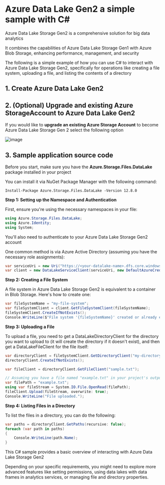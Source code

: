 # Azure Data Lake Gen2 a simple sample with C#

Azure Data Lake Storage Gen2 is a comprehensive solution for big data analytics

It combines the capabilities of Azure Data Lake Storage Gen1 with Azure Blob Storage, enhancing performance, management, and security

The following is a simple example of how you can use C# to interact with Azure Data Lake Storage Gen2, specifically for operations like creating a file system, uploading a file, and listing the contents of a directory

## 1. Create Azure Data Lake Gen2




## 2. (Optional) Upgrade and existing Azure StorageAccount to Azure Data Lake Gen2

If you would like to **upgrade an existing Azure Storage Account** to become Azure Data Lake Storage Gen 2 select the following option

![image](https://github.com/luiscoco/Azure_Services_review/assets/32194879/12443c6b-9ff2-4e6a-a9eb-dd5451379632)

## 3. Sample application source code



Before you start, make sure you have the **Azure.Storage.Files.DataLake** package installed in your project

You can install it via NuGet Package Manager with the following command:

```
Install-Package Azure.Storage.Files.DataLake -Version 12.8.0
```

**Step 1: Setting up the Namespace and Authentication**

First, ensure you're using the necessary namespaces in your file:

```csharp
using Azure.Storage.Files.DataLake;
using Azure.Identity;
using System;
```

You'll also need to authenticate to your Azure Data Lake Storage Gen2 account

One common method is via Azure Active Directory (assuming you have the necessary role assignments):

```csharp
var serviceUri = new Uri("https://<your-datalake-name>.dfs.core.windows.net");
var client = new DataLakeServiceClient(serviceUri, new DefaultAzureCredential());
```

**Step 2: Creating a File System**

A file system in Azure Data Lake Storage Gen2 is equivalent to a container in Blob Storage. Here's how to create one:

```csharp
var fileSystemName = "my-file-system";
var fileSystemClient = client.GetFileSystemClient(fileSystemName);
fileSystemClient.CreateIfNotExists();
Console.WriteLine($"File system '{fileSystemName}' created or already exists.");
```

**Step 3: Uploading a File**

To upload a file, you need to get a DataLakeDirectoryClient for the directory you want to upload to (it will create the directory if it doesn't exist), and then get a DataLakeFileClient for the file itself:

```csharp
var directoryClient = fileSystemClient.GetDirectoryClient("my-directory");
directoryClient.CreateIfNotExists();

var fileClient = directoryClient.GetFileClient("sample.txt");

// Assuming you have a file named "example.txt" in your project's output directory
var filePath = "example.txt";
using var fileStream = System.IO.File.OpenRead(filePath);
fileClient.Upload(fileStream, overwrite: true);
Console.WriteLine("File uploaded.");
```

**Step 4: Listing Files in a Directory**

To list the files in a directory, you can do the following:

```csharp
var paths = directoryClient.GetPaths(recursive: false);
foreach (var path in paths)
{
    Console.WriteLine(path.Name);
}
```

This C# sample provides a basic overview of interacting with Azure Data Lake Storage Gen2

Depending on your specific requirements, you might need to explore more advanced features like setting permissions, using data lakes with data frames in analytics services, or managing file and directory properties.

